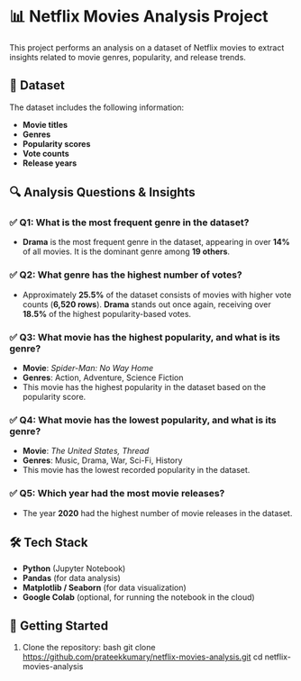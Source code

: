 # 📊 Netflix Movies Analysis Project

This project performs an analysis on a dataset of Netflix movies to extract insights related to movie genres, popularity, and release trends.

## 📁 Dataset

The dataset includes the following information:
- **Movie titles**
- **Genres**
- **Popularity scores**
- **Vote counts**
- **Release years**

## 🔍 Analysis Questions & Insights

### ✅ Q1: What is the most frequent genre in the dataset?
- **Drama** is the most frequent genre in the dataset, appearing in over **14%** of all movies. It is the dominant genre among **19 others**.

### ✅ Q2: What genre has the highest number of votes?
- Approximately **25.5%** of the dataset consists of movies with higher vote counts (**6,520 rows**). **Drama** stands out once again, receiving over **18.5%** of the highest popularity-based votes.

### ✅ Q3: What movie has the **highest** popularity, and what is its genre?
- **Movie**: *Spider-Man: No Way Home*  
- **Genres**: Action, Adventure, Science Fiction  
- This movie has the highest popularity in the dataset based on the popularity score.

### ✅ Q4: What movie has the **lowest** popularity, and what is its genre?
- **Movie**: *The United States, Thread*  
- **Genres**: Music, Drama, War, Sci-Fi, History  
- This movie has the lowest recorded popularity in the dataset.

### ✅ Q5: Which year had the most movie releases?
- The year **2020** had the highest number of movie releases in the dataset.

## 🛠️ Tech Stack
- **Python** (Jupyter Notebook)
- **Pandas** (for data analysis)
- **Matplotlib / Seaborn** (for data visualization)
- **Google Colab** (optional, for running the notebook in the cloud)

## 🚀 Getting Started

1. Clone the repository:
   bash
   git clone https://github.com/prateekkumary/netflix-movies-analysis.git
   cd netflix-movies-analysis

